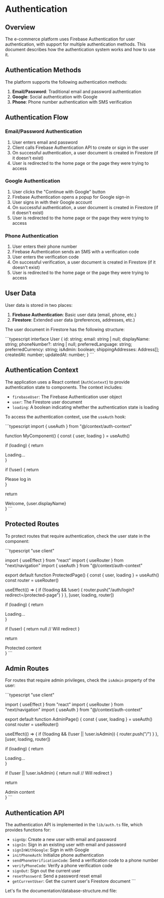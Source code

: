 # Authentication

## Overview

The e-commerce platform uses Firebase Authentication for user authentication, with support for multiple authentication methods. This document describes how the authentication system works and how to use it.

## Authentication Methods

The platform supports the following authentication methods:

1. **Email/Password**: Traditional email and password authentication
2. **Google**: Social authentication with Google
3. **Phone**: Phone number authentication with SMS verification

## Authentication Flow

### Email/Password Authentication

1. User enters email and password
2. Client calls Firebase Authentication API to create or sign in the user
3. On successful authentication, a user document is created in Firestore (if it doesn't exist)
4. User is redirected to the home page or the page they were trying to access

### Google Authentication

1. User clicks the "Continue with Google" button
2. Firebase Authentication opens a popup for Google sign-in
3. User signs in with their Google account
4. On successful authentication, a user document is created in Firestore (if it doesn't exist)
5. User is redirected to the home page or the page they were trying to access

### Phone Authentication

1. User enters their phone number
2. Firebase Authentication sends an SMS with a verification code
3. User enters the verification code
4. On successful verification, a user document is created in Firestore (if it doesn't exist)
5. User is redirected to the home page or the page they were trying to access

## User Data

User data is stored in two places:

1. **Firebase Authentication**: Basic user data (email, phone, etc.)
2. **Firestore**: Extended user data (preferences, addresses, etc.)

The user document in Firestore has the following structure:

\`\`\`typescript
interface User {
  id: string;
  email: string | null;
  displayName: string;
  phoneNumber?: string | null;
  preferredLanguage: string;
  preferredCurrency: string;
  isAdmin: boolean;
  shippingAddresses: Address[];
  createdAt: number;
  updatedAt: number;
}
\`\`\`

## Authentication Context

The application uses a React context (`AuthContext`) to provide authentication state to components. The context includes:

- `firebaseUser`: The Firebase Authentication user object
- `user`: The Firestore user document
- `loading`: A boolean indicating whether the authentication state is loading

To access the authentication context, use the `useAuth` hook:

\`\`\`typescript
import { useAuth } from "@/context/auth-context"

function MyComponent() {
  const { user, loading } = useAuth()

  if (loading) {
    return <div>Loading...</div>
  }

  if (!user) {
    return <div>Please log in</div>
  }

  return <div>Welcome, {user.displayName}</div>
}
\`\`\`

## Protected Routes

To protect routes that require authentication, check the user state in the component:

\`\`\`typescript
"use client"

import { useEffect } from "react"
import { useRouter } from "next/navigation"
import { useAuth } from "@/context/auth-context"

export default function ProtectedPage() {
  const { user, loading } = useAuth()
  const router = useRouter()

  useEffect(() => {
    if (!loading && !user) {
      router.push("/auth/login?redirect=/protected-page")
    }
  }, [user, loading, router])

  if (loading) {
    return <div>Loading...</div>
  }

  if (!user) {
    return null // Will redirect
  }

  return <div>Protected content</div>
}
\`\`\`

## Admin Routes

For routes that require admin privileges, check the `isAdmin` property of the user:

\`\`\`typescript
"use client"

import { useEffect } from "react"
import { useRouter } from "next/navigation"
import { useAuth } from "@/context/auth-context"

export default function AdminPage() {
  const { user, loading } = useAuth()
  const router = useRouter()

  useEffect(() => {
    if (!loading && (!user || !user.isAdmin)) {
      router.push("/")
    }
  }, [user, loading, router])

  if (loading) {
    return <div>Loading...</div>
  }

  if (!user || !user.isAdmin) {
    return null // Will redirect
  }

  return <div>Admin content</div>
}
\`\`\`

## Authentication API

The authentication API is implemented in the `lib/auth.ts` file, which provides functions for:

- `signUp`: Create a new user with email and password
- `signIn`: Sign in an existing user with email and password
- `signInWithGoogle`: Sign in with Google
- `initPhoneAuth`: Initialize phone authentication
- `sendPhoneVerificationCode`: Send a verification code to a phone number
- `verifyPhoneCode`: Verify a phone verification code
- `signOut`: Sign out the current user
- `resetPassword`: Send a password reset email
- `getCurrentUser`: Get the current user's Firestore document
\`\`\`

Let's fix the documentation/database-structure.md file:

